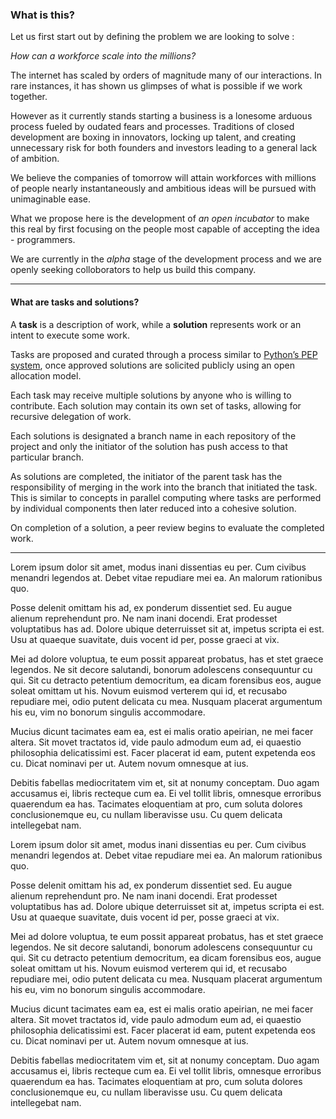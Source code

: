 ### What is this?

Let us first start out by defining the problem we are looking to solve : 

*How can a workforce scale into the millions?*

The internet has scaled by orders of magnitude many of our interactions. In rare instances, it has shown us glimpses of what is possible if we work together. 

However as it currently stands starting a business is a lonesome arduous process fueled by oudated fears and processes. Traditions of closed development are boxing in innovators, locking up talent, and creating unnecessary risk for both founders and investors leading to a general lack of ambition.

We believe the companies of tomorrow will attain workforces with millions of people nearly instantaneously and ambitious ideas will be pursued with unimaginable ease. 

What we propose here is the development of *an open incubator* to make this real by first focusing on the people most capable of accepting the idea - programmers.

We are currently in the *alpha* stage of the development process and we are openly seeking colloborators to help us build this company.

---

<a name="task-solutions" class="anchor-fix"></a>
#### What are tasks and solutions?

A **task** is a description of work, while a **solution** represents work or an intent to execute some work.

Tasks are proposed and curated through a process similar to [Python’s PEP system](http://en.wikipedia.org/wiki/Python_Enhancement_Proposal#Development), once approved solutions are solicited publicly using an open allocation model.

Each task may receive multiple solutions by anyone who is willing to contribute. Each solution may contain its own set of tasks, allowing for recursive delegation of work.

Each solutions is designated a branch name in each repository of the project and only the initiator of the solution has push access to that particular branch. 

As solutions are completed, the initiator of the parent task has the responsibility of merging in the work into the branch that initiated the task. This is similar to concepts in parallel computing where tasks are performed by individual components then later reduced into a cohesive solution.

On completion of a solution, a peer review begins to evaluate the completed work.

---

Lorem ipsum dolor sit amet, modus inani dissentias eu per. Cum civibus menandri legendos at. Debet vitae repudiare mei ea. An malorum rationibus quo.

Posse delenit omittam his ad, ex ponderum dissentiet sed. Eu augue alienum reprehendunt pro. Ne nam inani docendi. Erat prodesset voluptatibus has ad. Dolore ubique deterruisset sit at, impetus scripta ei est. Usu at quaeque suavitate, duis vocent id per, posse graeci at vix.

Mei ad dolore voluptua, te eum possit appareat probatus, has et stet graece legendos. Ne sit decore salutandi, bonorum adolescens consequuntur cu qui. Sit cu detracto petentium democritum, ea dicam forensibus eos, augue soleat omittam ut his. Novum euismod verterem qui id, et recusabo repudiare mei, odio putent delicata cu mea. Nusquam placerat argumentum his eu, vim no bonorum singulis accommodare.

Mucius dicunt tacimates eam ea, est ei malis oratio apeirian, ne mei facer altera. Sit movet tractatos id, vide paulo admodum eum ad, ei quaestio philosophia delicatissimi est. Facer placerat id eam, putent expetenda eos cu. Dicat nominavi per ut. Autem novum omnesque at ius.

Debitis fabellas mediocritatem vim et, sit at nonumy conceptam. Duo agam accusamus ei, libris recteque cum ea. Ei vel tollit libris, omnesque erroribus quaerendum ea has. Tacimates eloquentiam at pro, cum soluta dolores conclusionemque eu, cu nullam liberavisse usu. Cu quem delicata intellegebat nam.

Lorem ipsum dolor sit amet, modus inani dissentias eu per. Cum civibus menandri legendos at. Debet vitae repudiare mei ea. An malorum rationibus quo.

Posse delenit omittam his ad, ex ponderum dissentiet sed. Eu augue alienum reprehendunt pro. Ne nam inani docendi. Erat prodesset voluptatibus has ad. Dolore ubique deterruisset sit at, impetus scripta ei est. Usu at quaeque suavitate, duis vocent id per, posse graeci at vix.

Mei ad dolore voluptua, te eum possit appareat probatus, has et stet graece legendos. Ne sit decore salutandi, bonorum adolescens consequuntur cu qui. Sit cu detracto petentium democritum, ea dicam forensibus eos, augue soleat omittam ut his. Novum euismod verterem qui id, et recusabo repudiare mei, odio putent delicata cu mea. Nusquam placerat argumentum his eu, vim no bonorum singulis accommodare.

Mucius dicunt tacimates eam ea, est ei malis oratio apeirian, ne mei facer altera. Sit movet tractatos id, vide paulo admodum eum ad, ei quaestio philosophia delicatissimi est. Facer placerat id eam, putent expetenda eos cu. Dicat nominavi per ut. Autem novum omnesque at ius.

Debitis fabellas mediocritatem vim et, sit at nonumy conceptam. Duo agam accusamus ei, libris recteque cum ea. Ei vel tollit libris, omnesque erroribus quaerendum ea has. Tacimates eloquentiam at pro, cum soluta dolores conclusionemque eu, cu nullam liberavisse usu. Cu quem delicata intellegebat nam.

